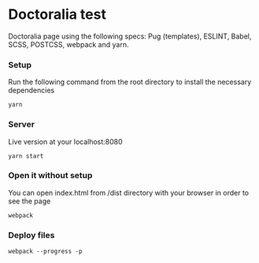 # Doctoralia test
Doctoralia page using the following specs: Pug (templates), ESLINT, Babel, SCSS, POSTCSS, webpack and yarn.

### Setup
Run the following command from the root directory to install the necessary dependencies
```
yarn
```
### Server
Live version at your localhost:8080
```
yarn start
```
### Open it without setup
You can open index.html from /dist directory with your browser in order to see the page
```
webpack
```
### Deploy files
```
webpack --progress -p
```
